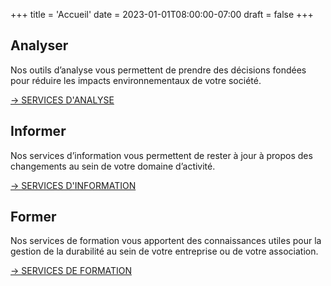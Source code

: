 +++
title = 'Accueil'
date = 2023-01-01T08:00:00-07:00
draft = false
+++

## Analyser

Nos outils d’analyse vous permettent de prendre des décisions fondées pour réduire les impacts environnementaux de votre société.

[→ SERVICES D'ANALYSE](/services/analyser)

## Informer

Nos services d’information vous permettent de rester à jour à propos des changements au sein de votre domaine d’activité.

[→ SERVICES D'INFORMATION](/services/informer)

## Former

Nos services de formation vous apportent des connaissances utiles pour la gestion de la durabilité au sein de votre entreprise ou de votre association.

[→ SERVICES DE FORMATION](/services/former)